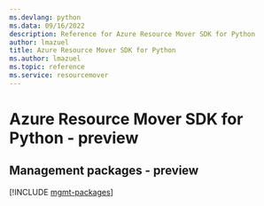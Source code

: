 ```yaml
---
ms.devlang: python
ms.data: 09/16/2022
description: Reference for Azure Resource Mover SDK for Python
author: lmazuel
title: Azure Resource Mover SDK for Python
ms.author: lmazuel
ms.topic: reference
ms.service: resourcemover
---
```

# Azure Resource Mover SDK for Python - preview

## Management packages - preview
[!INCLUDE [mgmt-packages](resource-mover-mgmt-index.md)]